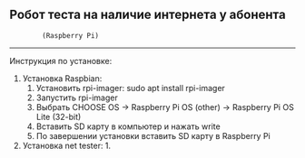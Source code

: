 Робот теста на наличие интернета у абонента
--------------------------------------
			(Raspberry Pi)
--------------------------------------

Инструкция по установке:

1. Установка Raspbian:
	1. Установить rpi-imager: sudo apt install rpi-imager
	2. Запустить rpi-imager
	3. Выбрать CHOOSE OS -> Raspberry Pi OS (other) -> Raspberry Pi OS Lite (32-bit)
	4. Вставить SD карту в компьютер и нажать write
	5. По завершении установки вставить SD карту в Raspberry Pi
2. Установка net tester:
	1. 
